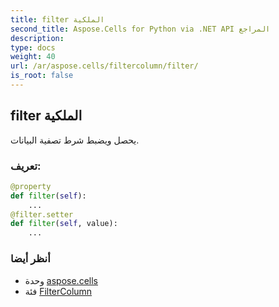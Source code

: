 ```yaml
---
title: filter الملكية
second_title: Aspose.Cells for Python via .NET API المراجع
description:
type: docs
weight: 40
url: /ar/aspose.cells/filtercolumn/filter/
is_root: false
---
```

##  filter الملكية

يحصل ويضبط شرط تصفية البيانات.
###  تعريف:
```python
@property
def filter(self):
    ...
@filter.setter
def filter(self, value):
    ...
```

###  أنظر أيضا
* وحدة [aspose.cells](../../)
* فئة [FilterColumn](/cells/python-net/ar/aspose.cells/filtercolumn)
